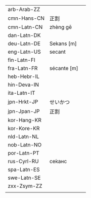 | | | |
|-|-|-|
| arb-Arab-ZZ |  |  |
| cmn-Hans-CN | 正割 |  |
| cmn-Latn-CN | zhèng gē |  |
| dan-Latn-DK |  |  |
| deu-Latn-DE | Sekans [m] |  |
| eng-Latn-US | secant |  |
| fin-Latn-FI |  |  |
| fra-Latn-FR | sécante [m] |  |
| heb-Hebr-IL |  |  |
| hin-Deva-IN |  |  |
| ita-Latn-IT |  |  |
| jpn-Hrkt-JP | せいかつ |  |
| jpn-Jpan-JP | 正割 |  |
| kor-Hang-KR |  |  |
| kor-Kore-KR |  |  |
| nld-Latn-NL |  |  |
| nob-Latn-NO |  |  |
| por-Latn-PT |  |  |
| rus-Cyrl-RU | се́канс |  |
| spa-Latn-ES |  |  |
| swe-Latn-SE |  |  |
| zxx-Zsym-ZZ |  |  |
|  |  |  |
